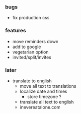 ### bugs

- fix production css

### features

- move reminders down
- add to google
- vegetarian option
- invited/split/invites

### later

- translate to english
  - move all text to translations
  - localize date and times
    - store timezone ?
  - translate all text to english
  - inevereatalone.com
